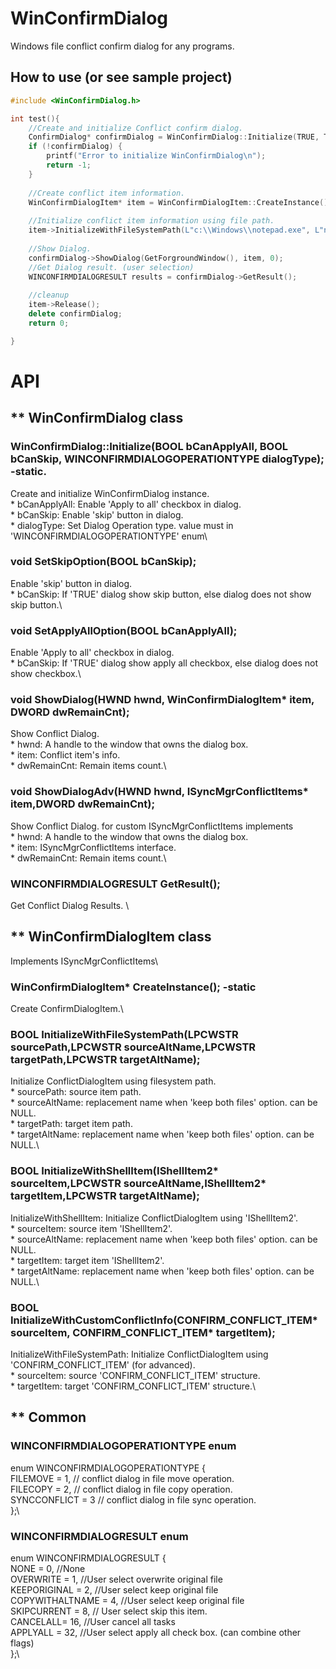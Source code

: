 # WinConfirmDialog

Windows file conflict confirm dialog for any programs.

## How to use (or see sample project)
```c++
#include <WinConfirmDialog.h>

int test(){
	//Create and initialize Conflict confirm dialog.
	ConfirmDialog* confirmDialog = WinConfirmDialog::Initialize(TRUE, TRUE, WINCONFIRMDIALOGOPERATIONTYPE::FILECOPY);
	if (!confirmDialog) {
		printf("Error to initialize WinConfirmDialog\n");
		return -1;
	}
	
	//Create conflict item information.
	WinConfirmDialogItem* item = WinConfirmDialogItem::CreateInstance();
	
	//Initialize conflict item information using file path.
	item->InitializeWithFileSystemPath(L"c:\\Windows\\notepad.exe", L"notepad(2).exe", L"c:\\Windows\\system32\\notepad.exe",NULL);
	
	//Show Dialog.
	confirmDialog->ShowDialog(GetForgroundWindow(), item, 0);		
	//Get Dialog result. (user selection)
	WINCONFIRMDIALOGRESULT results = confirmDialog->GetResult();
	
	//cleanup
	item->Release();
	delete confirmDialog;
	return 0;

}

```
# API
## ** WinConfirmDialog class
### WinConfirmDialog::Initialize(BOOL bCanApplyAll, BOOL bCanSkip, WINCONFIRMDIALOGOPERATIONTYPE dialogType); -static.
Create and initialize WinConfirmDialog instance.\
	* bCanApplyAll: Enable 'Apply to all' checkbox in dialog.\
	* bCanSkip: Enable 'skip' button in dialog.\
	* dialogType: Set Dialog Operation type. value must in 'WINCONFIRMDIALOGOPERATIONTYPE' enum\

### void SetSkipOption(BOOL bCanSkip); 
 Enable 'skip' button in dialog.\
	* bCanSkip: If 'TRUE' dialog show skip button, else dialog does not show skip button.\

### void SetApplyAllOption(BOOL bCanApplyAll);
Enable 'Apply to all' checkbox in dialog.\
	* bCanSkip: If 'TRUE' dialog show apply all checkbox, else dialog does not show checkbox.\

### void ShowDialog(HWND hwnd, WinConfirmDialogItem* item, DWORD dwRemainCnt);
Show Conflict Dialog.\
	* hwnd: A handle to the window that owns the dialog box.\
	* item: Conflict item's info.\
	* dwRemainCnt: Remain items count.\
### void ShowDialogAdv(HWND hwnd, ISyncMgrConflictItems* item,DWORD dwRemainCnt);
Show Conflict Dialog. for custom ISyncMgrConflictItems implements\
	* hwnd: A handle to the window that owns the dialog box.\
	* item: ISyncMgrConflictItems interface.\
	* dwRemainCnt: Remain items count.\
### WINCONFIRMDIALOGRESULT GetResult();
Get Conflict Dialog Results. \

## ** WinConfirmDialogItem class
Implements ISyncMgrConflictItems\

### WinConfirmDialogItem* CreateInstance(); -static
Create ConfirmDialogItem.\

### BOOL InitializeWithFileSystemPath(LPCWSTR sourcePath,LPCWSTR sourceAltName,LPCWSTR targetPath,LPCWSTR targetAltName);
Initialize ConflictDialogItem using filesystem path.\
	* sourcePath: source item path.\
	* sourceAltName: replacement name when 'keep both files' option. can be NULL.\
	* targetPath: target item path.\
	* targetAltName: replacement name when 'keep both files' option. can be NULL.\

### BOOL InitializeWithShellItem(IShellItem2* sourceItem,LPCWSTR sourceAltName,IShellItem2* targetItem,LPCWSTR targetAltName);
InitializeWithShellItem: Initialize ConflictDialogItem using 'IShellItem2'.\
	* sourceItem: source item 'IShellItem2'.\
	* sourceAltName: replacement name when 'keep both files' option. can be NULL.\
	* targetItem: target item 'IShellItem2'.\
	* targetAltName: replacement name when 'keep both files' option. can be NULL.\

### BOOL InitializeWithCustomConflictInfo(CONFIRM_CONFLICT_ITEM* sourceItem, CONFIRM_CONFLICT_ITEM* targetItem);
InitializeWithFileSystemPath: Initialize ConflictDialogItem using 'CONFIRM_CONFLICT_ITEM' (for advanced).\
	* sourceItem: source 'CONFIRM_CONFLICT_ITEM' structure.\
	* targetItem: target 'CONFIRM_CONFLICT_ITEM' structure.\




## ** Common
### WINCONFIRMDIALOGOPERATIONTYPE enum
enum WINCONFIRMDIALOGOPERATIONTYPE { \
	FILEMOVE = 1, // conflict dialog in file move operation.\
	FILECOPY = 2, // conflict dialog in file copy operation.\
	SYNCCONFLICT = 3 // conflict dialog in file sync operation.\
};\

### WINCONFIRMDIALOGRESULT enum
enum WINCONFIRMDIALOGRESULT {\
	NONE = 0, //None\
	OVERWRITE = 1, //User select overwrite original file\
	KEEPORIGINAL = 2, //User select keep original file\
	COPYWITHALTNAME = 4, //User select keep original file\
	SKIPCURRENT = 8, // User select skip this item.\
	CANCELALL= 16, //User cancel all tasks\
	APPLYALL = 32, //User select apply all check box. (can combine other flags)\
};\
